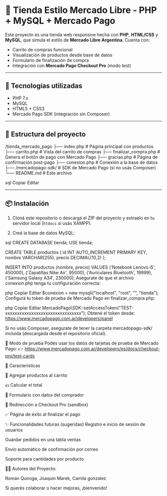 # 🛒 Tienda Estilo Mercado Libre - PHP + MySQL + Mercado Pago

Este proyecto es una tienda web responsive hecha con **PHP**, **HTML/CSS** y **MySQL**, que simula el estilo de **Mercado Libre Argentina**. Cuenta con:

- Carrito de compras funcional
- Visualización de productos desde base de datos
- Formulario de finalización de compra
- Integración con **Mercado Pago Checkout Pro** (modo test)

---

## 🔧 Tecnologías utilizadas

- PHP 7.x
- MySQL
- HTML5 + CSS3
- Mercado Pago SDK (integración sin Composer)

---

## 📁 Estructura del proyecto

/tienda_mercado_pago
├── index.php # Página principal con productos
├── carrito.php # Vista del carrito de compras
├── finalizar_compra.php # Genera el botón de pago con Mercado Pago
├── gracias.php # Página de confirmación post-pago
├── conexion.php # Conexión a la base de datos
├── /mercadopago-sdk/ # SDK de Mercado Pago (si no usás Composer)
└── README.md # Este archivo

sql
Copiar
Editar

---

## 📦 Instalación

1. Cloná este repositorio o descargá el ZIP del proyecto y extraelo en tu servidor local (`htdocs` si usás XAMPP).

2. Creá la base de datos MySQL:

sql
CREATE DATABASE tienda;
USE tienda;

CREATE TABLE productos (
  id INT AUTO_INCREMENT PRIMARY KEY,
  nombre VARCHAR(255),
  precio DECIMAL(10,2)
);

INSERT INTO productos (nombre, precio) VALUES
('Notebook Lenovo i5', 450000),
('Zapatillas Nike Air', 95000),
('Auriculares Bluetooth', 19999),
('Samsung Galaxy A34', 230000);
Asegurate de que el archivo conexion.php tenga tu configuración correcta:

php
Copiar
Editar
$conexion = new mysqli("localhost", "root", "", "tienda");
Configurá tu token de prueba de Mercado Pago en finalizar_compra.php:

php
Copiar
Editar
MercadoPago\SDK::setAccessToken("TEST-xxxxxxxxxxxxxxxxxxxxxxxxxxxxxxxx");
Obtené el token desde: https://www.mercadopago.com.ar/developers/panel

Si no usás Composer, asegurate de tener la carpeta mercadopago-sdk/ incluida (descargada desde el repositorio oficial).

🧪 Modo de prueba
Podés usar los datos de tarjetas de prueba de Mercado Pago:
👉 https://www.mercadopago.com.ar/developers/es/docs/checkout-pro/test-cards

🚀 Características

🛒 Agregar productos al carrito

💵 Calcular el total

🧾 Formulario con datos del comprador

🔗 Redirección a Checkout Pro (sandbox)

✅ Página de éxito al finalizar el pago

✨ Funcionalidades futuras (sugeridas)
Registro e inicio de sesión de usuarios

Guardar pedidos en una tabla ventas

Envío automático de confirmación por correo

Soporte para cantidades por producto



🧑‍💻 Autores del Proyecto:

  Roman Quiroga, Joaquin Marek, Camila gonzalez

Si querés colaborar o hacer mejoras, ¡bienvenido!
